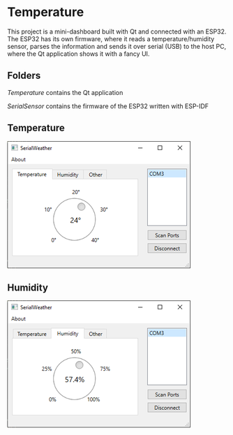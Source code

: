# Temperature 
This project is a mini-dashboard built with Qt and connected with an ESP32.
The ESP32 has its own firmware, where it reads a temperature/humidity sensor, parses the information and sends it over serial (USB) to the host PC, where the Qt application shows it with a fancy UI. 

## Folders
*Temperature* contains the Qt application

*SerialSensor* contains the firmware of the ESP32 written with ESP-IDF

## Temperature
![temperature](Docs/temperature.PNG)
## Humidity
![humidity](Docs/humidity.PNG)